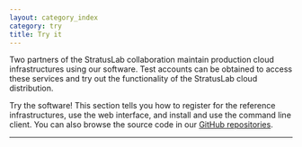 ```yaml
---
layout: category_index
category: try
title: Try it
---
```


Two partners of the StratusLab collaboration maintain production cloud
infrastructures using our software.  Test accounts can be obtained to
access these services and try out the functionality of the StratusLab
cloud distribution.

Try the software!  This section tells you how to register for the
reference infrastructures, use the web interface, and install and use
the command line client.  You can also browse the source code in our
[GitHub repositories](https://github.com/StratusLab).

---------------



